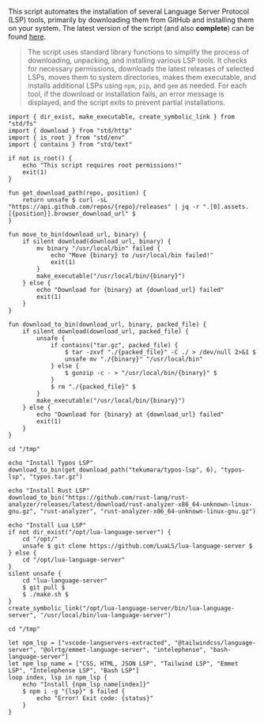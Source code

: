This script automates the installation of several Language Server Protocol (LSP) tools, primarily by downloading them from GitHub and installing them on your system. The latest version of the script (and also **complete**) can be found [here](https://github.com/Mte90/My-Scripts/blob/master/dev/lsp-installer/install.ab).

> The script uses standard library functions to simplify the process of downloading, unpacking, and installing various LSP tools. It checks for necessary permissions, downloads the latest releases of selected LSPs, moves them to system directories, makes them executable, and installs additional LSPs using `npm`, `pip`, and `gem` as needed.
> For each tool, if the download or installation fails, an error message is displayed, and the script exits to prevent partial installations.

```ab
import { dir_exist, make_executable, create_symbolic_link } from "std/fs"
import { download } from "std/http"
import { is_root } from "std/env"
import { contains } from "std/text"

if not is_root() {
    echo "This script requires root permissions!"
    exit(1)
}

fun get_download_path(repo, position) {
    return unsafe $ curl -sL "https://api.github.com/repos/{repo}/releases" | jq -r ".[0].assets.[{position}].browser_download_url" $
}

fun move_to_bin(download_url, binary) {
    if silent download(download_url, binary) {
        mv binary "/usr/local/bin" failed {
            echo "Move {binary} to /usr/local/bin failed!"
            exit(1)
        }
        make_executable("/usr/local/bin/{binary}")
    } else {
        echo "Download for {binary} at {download_url} failed"
        exit(1)
    }
}

fun download_to_bin(download_url, binary, packed_file) {
    if silent download(download_url, packed_file) {
        unsafe {
            if contains("tar.gz", packed_file) {
                $ tar -zxvf "./{packed_file}" -C ./ > /dev/null 2>&1 $
                unsafe mv "./{binary}" "/usr/local/bin"
            } else {
                $ gunzip -c - > "/usr/local/bin/{binary}" $
            }
            $ rm "./{packed_file}" $
        }
        make_executable("/usr/local/bin/{binary}")
    } else {
        echo "Download for {binary} at {download_url} failed"
        exit(1)
    }
}

cd "/tmp"

echo "Install Typos LSP"
download_to_bin(get_download_path("tekumara/typos-lsp", 6), "typos-lsp", "typos.tar.gz")

echo "Install Rust LSP"
download_to_bin("https://github.com/rust-lang/rust-analyzer/releases/latest/download/rust-analyzer-x86_64-unknown-linux-gnu.gz", "rust-analyzer", "rust-analyzer-x86_64-unknown-linux-gnu.gz")

echo "Install Lua LSP"
if not dir_exist("/opt/lua-language-server") {
    cd "/opt/"
    unsafe $ git clone https://github.com/LuaLS/lua-language-server $
} else {
    cd "/opt/lua-language-server"
}
silent unsafe {
    cd "lua-language-server"
    $ git pull $
    $ ./make.sh $
}
create_symbolic_link("/opt/lua-language-server/bin/lua-language-server", "/usr/local/bin/lua-language-server")

cd "/tmp"

let npm_lsp = ["vscode-langservers-extracted", "@tailwindcss/language-server", "@olrtg/emmet-language-server", "intelephense", "bash-language-server"]
let npm_lsp_name = ["CSS, HTML, JSON LSP", "Tailwind LSP", "Emmet LSP", "Intelephense LSP", "Bash LSP"]
loop index, lsp in npm_lsp {
    echo "Install {npm_lsp_name[index]}"
    $ npm i -g "{lsp}" $ failed {
        echo "Error! Exit code: {status}"
    }
}
```
